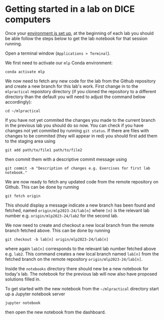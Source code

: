 # Getting started in a lab on DICE computers

Once your [environment is set up](environment-set-up.md), at the beginning of each lab you should be able follow the steps below to get the lab notebook for that session running.

Open a terminal window (`Applications > Terminal`).

We first need to activate our `mlp` Conda environment:

```
conda activate mlp
```

We now need to fetch any new code for the lab from the Github repository and create a new branch for this lab's work. First change in to the `mlpractical` repoistory directory (if you cloned the repository to a different directory than the default you will need to adjust the command below accordingly):

```
cd ~/mlpractical
```

If you have not yet commited the changes you made to the current branch in the previous lab you should do so now. You can check if you have changes not yet commited by running `git status`. If there are files with changes to be commited (they will appear in red) you should first add them to the staging area using

```
git add path/to/file1 path/to/file2
```

then commit them with a descriptive commit message using

```
git commit -m "Description of changes e.g. Exercises for first lab notebook."
```

We are now ready to fetch any updated code from the remote repository on Github. This can be done by running

```
git fetch origin
```

This should display a message indicate a new branch has been found and fetched, named `origin/mlp2023-24/lab[n]` where `[n]` is the relevant lab number e.g. `origin/mlp2023-24/lab2` for the second lab.

We now need to create and checkout a new local branch from the remote branch fetched above. This can be done by running

```
git checkout -b lab[n] origin/mlp2023-24/lab[n]
```

where again `lab[n]` corresponds to the relevant lab number fetched above e.g. `lab2`. This command creates a new local branch named `lab[n]` from the fetched branch on the remote repository `origin/mlp2023-24/lab[n]`.

Inside the `notebooks` directory there should new be a new notebook for today's lab. The notebook for the previous lab will now also have proposed solutions filled in.

To get started with the new notebook from the `~/mlpractical` directory start up a Jupyter notebook server

```
jupyter notebook
```

then open the new notebook from the dashboard.